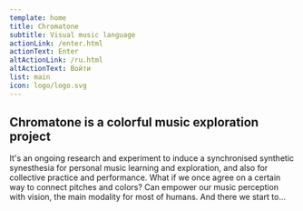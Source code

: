 ```yaml
---
template: home
title: Chromatone
subtitle: Visual music language
actionLink: /enter.html
actionText: Enter
altActionLink: /ru.html
altActionText: Войти
list: main
icon: logo/logo.svg
---
```



## Chromatone is a colorful music exploration project

It's an ongoing research and experiment to induce a synchronised synthetic synesthesia for personal music learning and exploration, and also for collective practice and performance. What if we once agree on a certain way to connect pitches and colors? Can empower our music perception with vision, the main modality for most of humans. And there we start to...

